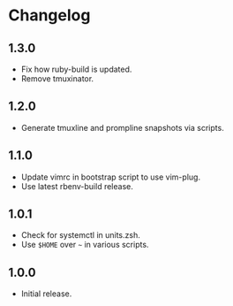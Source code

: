 # Changelog

## 1.3.0

- Fix how ruby-build is updated.
- Remove tmuxinator.

## 1.2.0

- Generate tmuxline and prompline snapshots via scripts.

## 1.1.0

- Update vimrc in bootstrap script to use vim-plug.
- Use latest rbenv-build release.

## 1.0.1

- Check for systemctl in units.zsh.
- Use `$HOME` over `~` in various scripts.

## 1.0.0

- Initial release.
